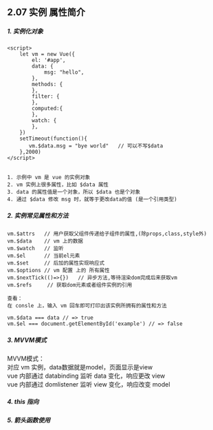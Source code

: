 ## 2.07 实例 属性简介


##### 1. 实例化对象
```
<script>
    let vm = new Vue({   
        el: '#app',        
        data: {            
            msg: "hello",
        },
        methods: {
        },
        filter: {
        },
        computed:{
        },
        watch: {
        },
    })
    setTimeout(function(){
       vm.$data.msg = "bye world"   // 可以不写$data
    },2000)
</script>


1. 示例中 vm 是 vue 的实例对象
2. vm 实例上很多属性，比如 $data 属性
3. data 的属性值是一个对象，所以 $data 也是个对象
4. 通过 $data 修改 msg 时，就等于更改data的值 (是一个引用类型)

```


##### 2. 实例常见属性和方法
```
vm.$attrs   // 用户获取父组件传递给子组件的属性,(除props,class,style外)
vm.$data    // vm 上的数据
vm.$watch   // 监听
vm.$el      // 当前el元素
vm.$set     // 后加的属性实现响应式
vm.$options // vm 配置 上的 所有属性
vm.$nextTick(()=>{})   // 异步方法,等待渲染dom完成后来获取vm
vm.$refs     // 获取dom元素或者组件实例的引用

查看：
在 consle 上，输入 vm 回车即可打印出该实例所拥有的属性和方法

vm.$data === data // => true
vm.$el === document.getElementById('example') // => false

```


##### 3. MVVM模式

MVVM模式：       
对应 vm 实例，data数据就是model，页面显示是view            
vue 内部通过 databinding 监听 data 变化，响应更改 view          
vue 内部通过 domlistener 监听 view 变化，响应改变 model          


##### 4. this 指向

##### 5. 箭头函数使用






